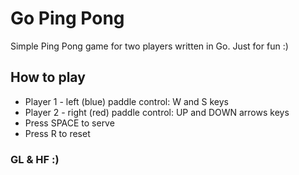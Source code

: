 # Go Ping Pong

Simple Ping Pong game for two players written in Go. Just for fun :)

## How to play
- Player 1 - left (blue) paddle control: W and S keys
- Player 2 - right (red) paddle control: UP and DOWN arrows keys
- Press SPACE to serve
- Press R to reset

### GL & HF :)